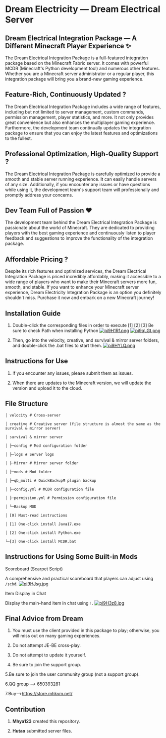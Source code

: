 # Dream Electricity — Dream Electrical Server

## Dream Electrical Integration Package — A Different Minecraft Player Experience ✨

The Dream Electrical Integration Package is a full-featured integration package based on the Minecraft Fabric server. It comes with powerful MCDR (Minecraft's Python development tool) and numerous other features. Whether you are a Minecraft server administrator or a regular player, this integration package will bring you a brand-new gaming experience.

## Feature-Rich, Continuously Updated ?️

The Dream Electrical Integration Package includes a wide range of features, including but not limited to server management, custom commands, permission management, player statistics, and more. It not only provides great convenience but also enhances the multiplayer gaming experience. Furthermore, the development team continually updates the integration package to ensure that you can enjoy the latest features and optimizations to the fullest.

## Professional Optimization, High-Quality Support ?

The Dream Electrical Integration Package is carefully optimized to provide a smooth and stable server running experience. It can easily handle servers of any size. Additionally, if you encounter any issues or have questions while using it, the development team's support team will professionally and promptly address your concerns.

## Dev Team Full of Passion ❤️

The development team behind the Dream Electrical Integration Package is passionate about the world of Minecraft. They are dedicated to providing players with the best gaming experience and continuously listen to player feedback and suggestions to improve the functionality of the integration package.

## Affordable Pricing ?

Despite its rich features and optimized services, the Dream Electrical Integration Package is priced incredibly affordably, making it accessible to a wide range of players who want to make their Minecraft servers more fun, smooth, and stable. If you want to enhance your Minecraft server experience, Dream Electricity Integration Package is an option you definitely shouldn't miss. Purchase it now and embark on a new Minecraft journey!

## Installation Guide

1. Double-click the corresponding files in order to execute [1] [2] [3] Be sure to check Path when installing Python
[![pi9H1Rf.png](https://z1.ax1x.com/2023/10/15/pi9H1Rf.png)](https://imgse.com/i/pi9H1Rf)
[![pi9qLGt.png](https://z1.ax1x.com/2023/10/15/pi9qLGt.png)](https://imgse.com/i/pi9qLGt)

2. Then, go into the velocity, creative, and survival & mirror server folders, and double-click the .bat files to start them.
[![pi9HYLQ.png](https://z1.ax1x.com/2023/10/15/pi9HYLQ.png)](https://imgse.com/i/pi9HYLQ)


## Instructions for Use

1. If you encounter any issues, please submit them as issues.

2. When there are updates to the Minecraft version, we will update the version and upload it to the cloud.

## File Structure

```
│ velocity # Cross-server

│ creative # Creative server (file structure is almost the same as the survival & mirror server)

│ survival & mirror server

│ ├─config # Mod configuration folder

│ ├─logs # Server logs

│ ├─Mirror # Mirror server folder

│ ├─mods # Mod folder

│ ├─qb_multi # QuickBackupM plugin backup

│ ├─config.yml # MCDR configuration file

│ ├─permission.yml # Permission configuration file

│ └─Backup MOD

│ [0] Must-read instructions

│ [1] One-click install Java17.exe

│ [2] One-click install Python.exe

└─[3] One-click install MCDR.bat

```

## Instructions for Using Some Built-in Mods

Scoreboard (Scarpet Script)

A comprehensive and practical scoreboard that players can adjust using `/scbd`.
[![pi9HJsg.jpg](https://z1.ax1x.com/2023/10/15/pi9HJsg.jpg)](https://imgse.com/i/pi9HJsg)


Item Display in Chat

Display the main-hand item in chat using `!`.
[![pi9H3z8.jpg](https://z1.ax1x.com/2023/10/15/pi9H3z8.jpg)](https://imgse.com/i/pi9H3z8)


## Final Advice from Dream

1. You must use the client provided in this package to play; otherwise, you will miss out on many gaming experiences.

2. Do not attempt JE-BE cross-play.

3. Do not attempt to update it yourself.

4. Be sure to join the support group.

5.Be sure to join the user community group (not a support group).

6.QQ group --> 650393281

7.Buy-->https://store.mhkvm.net/

## Contribution

1. **Mhya123** created this repository.

2. **Hutao** submitted server files.
